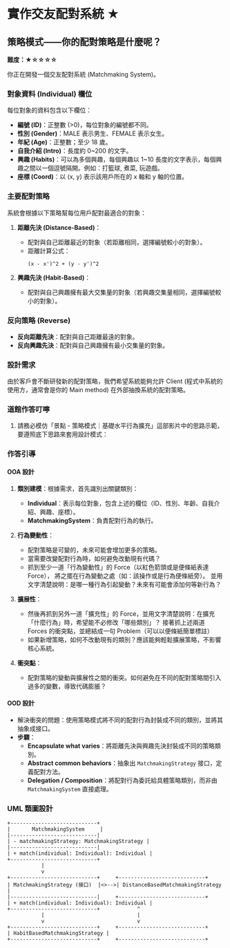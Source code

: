 # 實作交友配對系統 ★

## 策略模式——你的配對策略是什麼呢？

**難度：★☆☆☆☆**

你正在開發一個交友配對系統 (Matchmaking System)。

### 對象資料 (Individual) 欄位

每位對象的資料包含以下欄位：

- **編號 (ID)**：正整數 (>0)，每位對象的編號都不同。
- **性別 (Gender)**：MALE 表示男生、FEMALE 表示女生。
- **年紀 (Age)**：正整數；至少 18 歲。
- **自我介紹 (Intro)**：長度約 0~200 的文字。
- **興趣 (Habits)**：可以為多個興趣，每個興趣以 1~10 長度的文字表示，每個興趣之間以一個逗號隔開。例如：打籃球,
  煮菜, 玩遊戲。
- **座標 (Coord)**：以 (x, y) 表示該用戶所在的 x 軸和 y 軸的位置。

### 主要配對策略

系統會根據以下策略幫每位用戶配對最適合的對象：

1. **距離先決 (Distance-Based)**：
    - 配對與自己距離最近的對象（若距離相同，選擇編號較小的對象）。
    - 距離計算公式：
      ```
      (x - x')^2 + (y - y')^2
      ```

2. **興趣先決 (Habit-Based)**：
    - 配對與自己興趣擁有最大交集量的對象（若興趣交集量相同，選擇編號較小的對象）。

### 反向策略 (Reverse)

- **反向距離先決**：配對與自己距離最遠的對象。
- **反向興趣先決**：配對與自己興趣擁有最小交集量的對象。

### 設計需求

由於客戶會不斷研發新的配對策略，我們希望系統能夠允許 Client (程式中系統的使用方，通常會是你的 Main
method) 在外部抽換系統的配對策略。

### 道館作答叮嚀

1. 請務必模仿「景點 - 策略模式｜基礎水平行為擴充」這部影片中的思路示範，要遵照底下思路來套用設計模式：

### 作答引導

#### OOA 設計

1. **類別建模**：根據需求，首先識別出關鍵類別：
    - **Individual**：表示每位對象，包含上述的欄位（ID、性別、年齡、自我介紹、興趣、座標）。
    - **MatchmakingSystem**：負責配對行為的執行。

2. **行為變動性**：
    - 配對策略是可變的，未來可能會增加更多的策略。
    - 當需要改變配對行為時，如何避免改動現有代碼？
    - 抓到至少一道「行為變動性」的 Force（以紅色箭頭或是便條紙表達 Force），
      將之擺在行為變動之處（如：該操作或是行為便條紙旁）。
      並用文字清楚說明：是哪一種行為引起變動？未來有可能會添加何等新行為？


3. **擴展性**：
    - 然後再抓到另外一道「擴充性」的 Force，並用文字清楚說明：在擴充「什麼行為」時，希望能不必修改「哪些類別」？
      接著抓上述兩道 Forces 的衝突點，並總結成一句 Problem（可以以便條紙簡單標註）
    - 如果新增策略，如何不改動現有的類別？應該能夠輕鬆擴展策略，不影響核心系統。

4. **衝突點**：
    - 配對策略的變動與擴展性之間的衝突。如何避免在不同的配對策略間引入過多的變數，導致代碼膨脹？

#### OOD 設計

- 解決衝突的問題：使用策略模式將不同的配對行為封裝成不同的類別，並將其抽象成接口。
- **步驟**：
    - **Encapsulate what varies**：將距離先決與興趣先決封裝成不同的策略類別。
    - **Abstract common behaviors**：抽象出 `MatchmakingStrategy` 接口，定義配對方法。
    - **Delegation / Composition**：將配對行為委託給具體策略類別，而非由 `MatchmakingSystem` 直接處理。

### UML 類圖設計

```text
+----------------------------+
|       MatchmakingSystem     |
|----------------------------|
| - matchmakingStrategy: MatchmakingStrategy |
|----------------------------|
| + match(individual: Individual): Individual |
+----------------------------+
           |
           v
+----------------------------+     +----------------------------+
| MatchmakingStrategy (接口)  |<>-->| DistanceBasedMatchmakingStrategy |
|----------------------------|     +----------------------------+
| + match(individual: Individual): Individual |
+----------------------------+            ^
           |                              |
           v                              v
+----------------------------+     +----------------------------+
| HabitBasedMatchmakingStrategy |
+----------------------------+     +----------------------------+